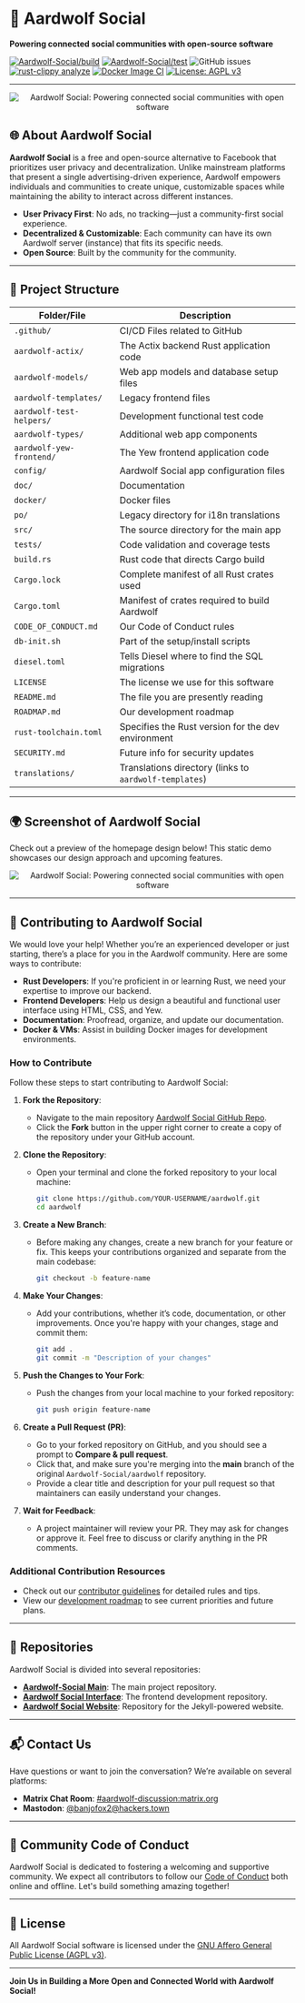 # 🐺 Aardwolf Social
**Powering connected social communities with open-source software**

[![Aardwolf-Social/build](https://github.com/Aardwolf-Social/aardwolf/actions/workflows/aardwolf-build.yml/badge.svg)](https://github.com/Aardwolf-Social/aardwolf/actions/workflows/aardwolf-build.yml)
[![Aardwolf-Social/test](https://github.com/Aardwolf-Social/aardwolf/actions/workflows/aardwolf-test.yml/badge.svg)](https://github.com/Aardwolf-Social/aardwolf/actions/workflows/aardwolf-test.yml)
![GitHub issues](https://img.shields.io/github/issues/Aardwolf-Social/aardwolf)
[![rust-clippy analyze](https://github.com/Aardwolf-Social/aardwolf/actions/workflows/rust-clippy.yml/badge.svg)](https://github.com/Aardwolf-Social/aardwolf/actions/workflows/rust-clippy.yml)
[![Docker Image CI](https://github.com/Aardwolf-Social/aardwolf/actions/workflows/docker.yml/badge.svg)](https://github.com/Aardwolf-Social/aardwolf/actions/workflows/docker.yml)
[![License: AGPL v3](https://img.shields.io/badge/License-AGPL%20v3-blue.svg)](http://www.gnu.org/licenses/agpl-3.0)

---

<p align="center">
  <img alt="Aardwolf Social: Powering connected social communities with open software" src="/doc/images/aardwolf-banner_solid-bg.png" />
</p>

## 🌐 About Aardwolf Social

**Aardwolf Social** is a free and open-source alternative to Facebook that prioritizes user privacy and decentralization. Unlike mainstream platforms that present a single advertising-driven experience, Aardwolf empowers individuals and communities to create unique, customizable spaces while maintaining the ability to interact across different instances.

- **User Privacy First**: No ads, no tracking—just a community-first social experience.
- **Decentralized & Customizable**: Each community can have its own Aardwolf server (instance) that fits its specific needs.
- **Open Source**: Built by the community for the community.

---

## 📂 Project Structure

| Folder/File                  | Description                                       |
|------------------------------|---------------------------------------------------|
| `.github/`                    | CI/CD Files related to GitHub                     |
| `aardwolf-actix/`             | The Actix backend Rust application code           |
| `aardwolf-models/`            | Web app models and database setup files           |
| `aardwolf-templates/`         | Legacy frontend files                             |
| `aardwolf-test-helpers/`      | Development functional test code                  |
| `aardwolf-types/`             | Additional web app components                     |
| `aardwolf-yew-frontend/`      | The Yew frontend application code                 |
| `config/`                     | Aardwolf Social app configuration files           |
| `doc/`                        | Documentation                                     |
| `docker/`                     | Docker files                                      |
| `po/`                         | Legacy directory for i18n translations            |
| `src/`                        | The source directory for the main app             |
| `tests/`                      | Code validation and coverage tests                |
| `build.rs`                    | Rust code that directs Cargo build                |
| `Cargo.lock`                  | Complete manifest of all Rust crates used         |
| `Cargo.toml`                  | Manifest of crates required to build Aardwolf     |
| `CODE_OF_CONDUCT.md`          | Our Code of Conduct rules                         |
| `db-init.sh`                  | Part of the setup/install scripts                 |
| `diesel.toml`                 | Tells Diesel where to find the SQL migrations     |
| `LICENSE`                     | The license we use for this software              |
| `README.md`                   | The file you are presently reading                |
| `ROADMAP.md`                  | Our development roadmap                           |
| `rust-toolchain.toml`         | Specifies the Rust version for the dev environment|
| `SECURITY.md`                 | Future info for security updates                  |
| `translations/`               | Translations directory (links to `aardwolf-templates`) |

---

## 🌍 Screenshot of Aardwolf Social

Check out a preview of the homepage design below! This static demo showcases our design approach and upcoming features.

<p align="center">
  <img alt="Aardwolf Social: Powering connected social communities with open software" src="/doc/images/homepage-demo.png" />
</p>

---

## 🤝 Contributing to Aardwolf Social

We would love your help! Whether you’re an experienced developer or just starting, there’s a place for you in the Aardwolf community. Here are some ways to contribute:

- **Rust Developers**: If you're proficient in or learning Rust, we need your expertise to improve our backend.
- **Frontend Developers**: Help us design a beautiful and functional user interface using HTML, CSS, and Yew.
- **Documentation**: Proofread, organize, and update our documentation.
- **Docker & VMs**: Assist in building Docker images for development environments.

### How to Contribute

Follow these steps to start contributing to Aardwolf Social:

1. **Fork the Repository**:
   - Navigate to the main repository [Aardwolf Social GitHub Repo](https://github.com/Aardwolf-Social/aardwolf).
   - Click the **Fork** button in the upper right corner to create a copy of the repository under your GitHub account.

2. **Clone the Repository**:
   - Open your terminal and clone the forked repository to your local machine:
     ```bash
     git clone https://github.com/YOUR-USERNAME/aardwolf.git
     cd aardwolf
     ```

3. **Create a New Branch**:
   - Before making any changes, create a new branch for your feature or fix. This keeps your contributions organized and separate from the main codebase:
     ```bash
     git checkout -b feature-name
     ```

4. **Make Your Changes**:
   - Add your contributions, whether it’s code, documentation, or other improvements. Once you're happy with your changes, stage and commit them:
     ```bash
     git add .
     git commit -m "Description of your changes"
     ```

5. **Push the Changes to Your Fork**:
   - Push the changes from your local machine to your forked repository:
     ```bash
     git push origin feature-name
     ```

6. **Create a Pull Request (PR)**:
   - Go to your forked repository on GitHub, and you should see a prompt to **Compare & pull request**.
   - Click that, and make sure you're merging into the **main** branch of the original `Aardwolf-Social/aardwolf` repository.
   - Provide a clear title and description for your pull request so that maintainers can easily understand your changes.

7. **Wait for Feedback**:
   - A project maintainer will review your PR. They may ask for changes or approve it. Feel free to discuss or clarify anything in the PR comments.

### Additional Contribution Resources

- Check out our [contributor guidelines](/CONTRIBUTING.md) for detailed rules and tips.
- View our [development roadmap](/ROADMAP.md) to see current priorities and future plans.

---

## 📂 Repositories

Aardwolf Social is divided into several repositories:

- **[Aardwolf-Social Main](https://github.com/Aardwolf-Social/aardwolf)**: The main project repository.
- **[Aardwolf Social Interface](https://github.com/Aardwolf-Social/aardwolf-interface)**: The frontend development repository.
- **[Aardwolf Social Website](https://github.com/Aardwolf-Social/aardwolf-website)**: Repository for the Jekyll-powered website.

---

## 📬 Contact Us

Have questions or want to join the conversation? We’re available on several platforms:

- **Matrix Chat Room**: [#aardwolf-discussion:matrix.org](https://matrix.to/#/#aardwolf-discussion:matrix.org)
- **Mastodon**: [@banjofox2@hackers.town](https://hackers.town/@banjofox2)

---

## 🌟 Community Code of Conduct
Aardwolf Social is dedicated to fostering a welcoming and supportive community. We expect all contributors to follow our [Code of Conduct](/CODE_OF_CONDUCT.md) both online and offline. Let's build something amazing together!

---

## 📜 License
All Aardwolf Social software is licensed under the [GNU Affero General Public License (AGPL v3)](http://www.gnu.org/licenses/agpl-3.0).

---

**Join Us in Building a More Open and Connected World with Aardwolf Social!**
